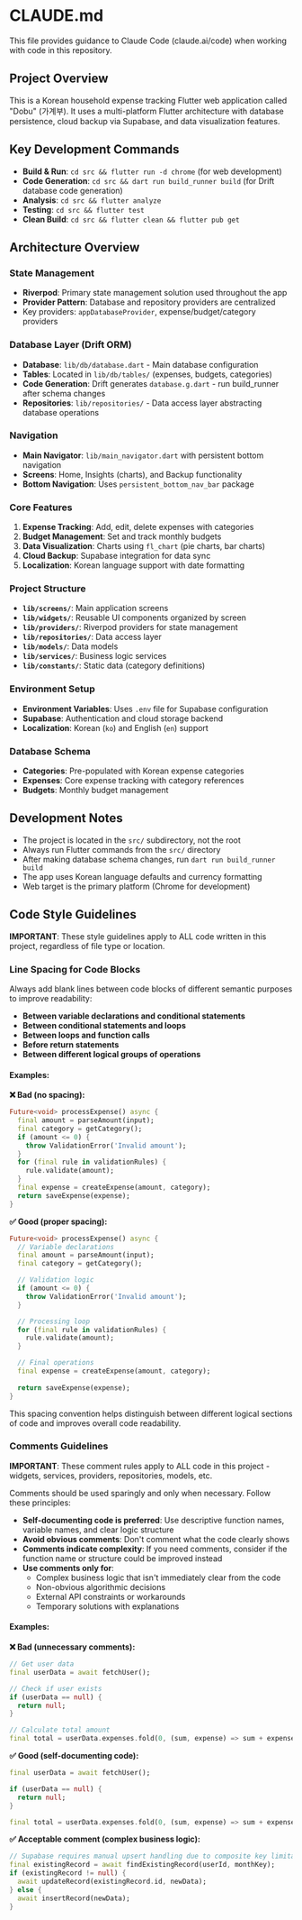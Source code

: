 # CLAUDE.md

This file provides guidance to Claude Code (claude.ai/code) when working with code in this repository.

## Project Overview

This is a Korean household expense tracking Flutter web application called "Dobu" (가계부). It uses a multi-platform Flutter architecture with database persistence, cloud backup via Supabase, and data visualization features.

## Key Development Commands

- **Build & Run**: `cd src && flutter run -d chrome` (for web development)
- **Code Generation**: `cd src && dart run build_runner build` (for Drift database code generation)
- **Analysis**: `cd src && flutter analyze`
- **Testing**: `cd src && flutter test`
- **Clean Build**: `cd src && flutter clean && flutter pub get`

## Architecture Overview

### State Management
- **Riverpod**: Primary state management solution used throughout the app
- **Provider Pattern**: Database and repository providers are centralized
- Key providers: `appDatabaseProvider`, expense/budget/category providers

### Database Layer (Drift ORM)
- **Database**: `lib/db/database.dart` - Main database configuration
- **Tables**: Located in `lib/db/tables/` (expenses, budgets, categories)
- **Code Generation**: Drift generates `database.g.dart` - run build_runner after schema changes
- **Repositories**: `lib/repositories/` - Data access layer abstracting database operations

### Navigation
- **Main Navigator**: `lib/main_navigator.dart` with persistent bottom navigation
- **Screens**: Home, Insights (charts), and Backup functionality
- **Bottom Navigation**: Uses `persistent_bottom_nav_bar` package

### Core Features
1. **Expense Tracking**: Add, edit, delete expenses with categories
2. **Budget Management**: Set and track monthly budgets
3. **Data Visualization**: Charts using `fl_chart` (pie charts, bar charts)
4. **Cloud Backup**: Supabase integration for data sync
5. **Localization**: Korean language support with date formatting

### Project Structure
- **`lib/screens/`**: Main application screens
- **`lib/widgets/`**: Reusable UI components organized by screen
- **`lib/providers/`**: Riverpod providers for state management
- **`lib/repositories/`**: Data access layer
- **`lib/models/`**: Data models
- **`lib/services/`**: Business logic services
- **`lib/constants/`**: Static data (category definitions)

### Environment Setup
- **Environment Variables**: Uses `.env` file for Supabase configuration
- **Supabase**: Authentication and cloud storage backend
- **Localization**: Korean (`ko`) and English (`en`) support

### Database Schema
- **Categories**: Pre-populated with Korean expense categories
- **Expenses**: Core expense tracking with category references
- **Budgets**: Monthly budget management

## Development Notes

- The project is located in the `src/` subdirectory, not the root
- Always run Flutter commands from the `src/` directory
- After making database schema changes, run `dart run build_runner build`
- The app uses Korean language defaults and currency formatting
- Web target is the primary platform (Chrome for development)

## Code Style Guidelines

**IMPORTANT**: These style guidelines apply to ALL code written in this project, regardless of file type or location.

### Line Spacing for Code Blocks
Always add blank lines between code blocks of different semantic purposes to improve readability:

- **Between variable declarations and conditional statements**
- **Between conditional statements and loops**
- **Between loops and function calls**
- **Before return statements**
- **Between different logical groups of operations**

#### Examples:

**❌ Bad (no spacing):**
```dart
Future<void> processExpense() async {
  final amount = parseAmount(input);
  final category = getCategory();
  if (amount <= 0) {
    throw ValidationError('Invalid amount');
  }
  for (final rule in validationRules) {
    rule.validate(amount);
  }
  final expense = createExpense(amount, category);
  return saveExpense(expense);
}
```

**✅ Good (proper spacing):**
```dart
Future<void> processExpense() async {
  // Variable declarations
  final amount = parseAmount(input);
  final category = getCategory();

  // Validation logic
  if (amount <= 0) {
    throw ValidationError('Invalid amount');
  }

  // Processing loop
  for (final rule in validationRules) {
    rule.validate(amount);
  }

  // Final operations
  final expense = createExpense(amount, category);
  
  return saveExpense(expense);
}
```

This spacing convention helps distinguish between different logical sections of code and improves overall code readability.

### Comments Guidelines
**IMPORTANT**: These comment rules apply to ALL code in this project - widgets, services, providers, repositories, models, etc.

Comments should be used sparingly and only when necessary. Follow these principles:

- **Self-documenting code is preferred**: Use descriptive function names, variable names, and clear logic structure
- **Avoid obvious comments**: Don't comment what the code clearly shows
- **Comments indicate complexity**: If you need comments, consider if the function name or structure could be improved instead
- **Use comments only for**:
  - Complex business logic that isn't immediately clear from the code
  - Non-obvious algorithmic decisions
  - External API constraints or workarounds
  - Temporary solutions with explanations

#### Examples:

**❌ Bad (unnecessary comments):**
```dart
// Get user data
final userData = await fetchUser();

// Check if user exists
if (userData == null) {
  return null;
}

// Calculate total amount
final total = userData.expenses.fold(0, (sum, expense) => sum + expense.amount);
```

**✅ Good (self-documenting code):**
```dart
final userData = await fetchUser();

if (userData == null) {
  return null;
}

final total = userData.expenses.fold(0, (sum, expense) => sum + expense.amount);
```

**✅ Acceptable comment (complex business logic):**
```dart
// Supabase requires manual upsert handling due to composite key limitations
final existingRecord = await findExistingRecord(userId, monthKey);
if (existingRecord != null) {
  await updateRecord(existingRecord.id, newData);
} else {
  await insertRecord(newData);
}
```